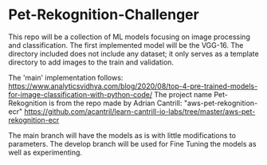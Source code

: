 # Pet-Rekognition-Challenger

This repo will be a collection of ML models focusing on image processing and classification.
The first implemented model will be the VGG-16.
The directory included does not include any dataset; it only serves as a template directory to add images to the train and validation. 

The 'main' implementation follows: https://www.analyticsvidhya.com/blog/2020/08/top-4-pre-trained-models-for-image-classification-with-python-code/
The project name Pet-Rekognition is from the repo made by Adrian Cantrill: "aws-pet-rekognition-ecr" 
https://github.com/acantril/learn-cantrill-io-labs/tree/master/aws-pet-rekognition-ecr

The main branch will have the models as is with little modifications to parameters.
The develop branch will be used for Fine Tuning the models as well as experimenting.
